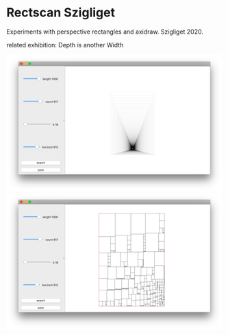 # Rectscan Szigliget

Experiments with perspective rectangles and axidraw.
Szigliget 2020.

related exhibition: Depth is another Width

![alt tag](docs/screenshot_persp.png)
![alt tag](docs/screenshot_packed.png)

